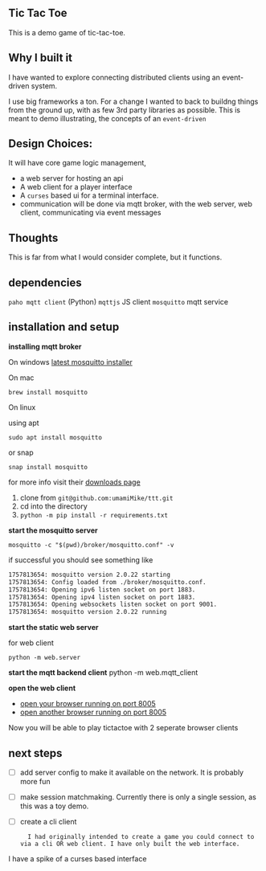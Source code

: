 ## Tic Tac Toe

This is a demo game of tic-tac-toe.

## Why I built it

I have wanted to explore connecting  distributed clients using an event-driven system.  

I use big frameworks a ton. For a change I wanted to back to buildng things
from the ground up, with as few 3rd party libraries as possible.
This is meant to demo illustrating, the concepts of an `event-driven`

## Design Choices:

It will have core game logic management, 
- a web server for hosting an api 
- A web client for a player interface
- A `curses` based ui for a terminal interface.  
- communication will be done via mqtt broker, with the web server, web client, communicating via event messages


## Thoughts

This is far from what I would consider complete, but it functions.


## dependencies

`paho mqtt client` (Python)
`mqttjs` JS client
`mosquitto` mqtt service


## installation and setup

**installing mqtt broker**

On windows
[latest mosquitto installer](https://mosquitto.org/files/binary/win64/mosquitto-2.0.22-install-windows-x64.exe)

On mac

`brew install mosquitto`

On linux

using apt
```
sudo apt install mosquitto

```

or snap 
```
snap install mosquitto
```


for more info visit their [downloads page](https://mosquitto.org/download/)

1. clone from `git@github.com:umamiMike/ttt.git`
1. cd into the directory
2. `python -m pip install -r requirements.txt`

**start the mosquitto server** 

```
mosquitto -c "$(pwd)/broker/mosquitto.conf" -v
```

if successful you should see something like 

```sh
1757813654: mosquitto version 2.0.22 starting
1757813654: Config loaded from ./broker/mosquitto.conf.
1757813654: Opening ipv6 listen socket on port 1883.
1757813654: Opening ipv4 listen socket on port 1883.
1757813654: Opening websockets listen socket on port 9001.
1757813654: mosquitto version 2.0.22 running
```


**start the static web server**

for web client
```
python -m web.server
```


**start the mqtt backend client**
python -m web.mqtt_client

**open the web client**

- [open your browser running on port 8005](http://localhost:8005)
- [open another browser running on port 8005](http://localhost:8005)

Now you will be able to play tictactoe with 2 seperate browser clients

## next steps

-  [ ] add server config to make it available on the network.  It is probably more fun 
- [ ] make session matchmaking.  Currently there is only a single session, as this was a toy demo.
- [ ] create a cli client

        I had originally intended to create a game you could connect to via a cli OR web client. I have only built the web interface.

I have a spike of a curses based interface
